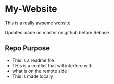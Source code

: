 # My-Website

This is a really awsome website

Updates made on master on github before Rebase


## Repo Purpose

* This is a readme file
* THis is a conflict that will interfere with 
* what is on the remote side
* This is made locally


